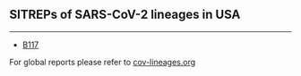 ## SITREPs of SARS-CoV-2 lineages in USA
---

* [B117](https://andersen-lab.github.io/hCoV19-sitrep/b117_current_report.html)

For global reports please refer to [cov-lineages.org](https://cov-lineages.org/global_report.html)
